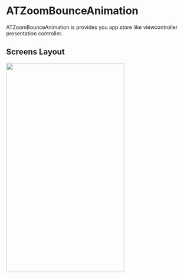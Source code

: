 # ATZoomBounceAnimation
ATZoomBounceAnimation is provides you app store like viewcontroller presentation controller.

<MTMarkdownOptions output='html4'>
   <h2>Screens Layout</h2>
  <img border="0" src="⁨ATZoomBounceAnimation⁩/⁨ATZoomBounceAnimation⁩.gif" alt="" width="320" height="568">

</MTMarkdownOptions>
